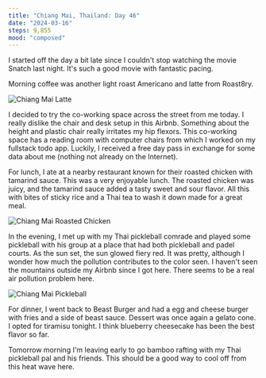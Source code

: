 ```yaml
---
title: "Chiang Mai, Thailand: Day 46"
date: "2024-03-16"
steps: 9,855
mood: "composed"
---
```


I started off the day a bit late since I couldn't stop watching the movie Snatch last night. It's such a good movie with fantastic pacing.

Morning coffee was another light roast Americano and latte from Roast8ry.

![Chiang Mai Latte](/images/cm-latte.jpeg)

I decided to try the co-working space across the street from me today. I really dislike the chair and desk setup in this Airbnb. Something about the height and plastic chair really irritates my hip flexors. This co-working space has a reading room with computer chairs from which I worked on my fullstack todo app. Luckily, I received a free day pass in exchange for some data about me (nothing not already on the Internet).

For lunch, I ate at a nearby restaurant known for their roasted chicken with tamarind sauce. This was a very enjoyable lunch. The roasted chicken was juicy, and the tamarind sauce added a tasty sweet and sour flavor. All this with bites of sticky rice and a Thai tea to wash it down made for a great meal.

![Chiang Mai Roasted Chicken](/images/roasted-chicken.jpeg)

In the evening, I met up with my Thai pickleball comrade and played some pickleball with his group at a place that had both pickleball and padel courts. As the sun set, the sun glowed fiery red. It was pretty, although I wonder how much the pollution contributes to the color seen. I haven't seen the mountains outside my Airbnb since I got here. There seems to be a real air pollution problem here.

![Chiang Mai Pickleball](/images/cm-pickleball.jpeg)

For dinner, I went back to Beast Burger and had a egg and cheese burger with fries and a side of beast sauce. Dessert was once again a gelato cone. I opted for tiramisu tonight. I think blueberry cheesecake has been the best flavor so far.

Tomorrow morning I'm leaving early to go bamboo rafting with my Thai pickleball pal and his friends. This should be a good way to cool off from this heat wave here.

